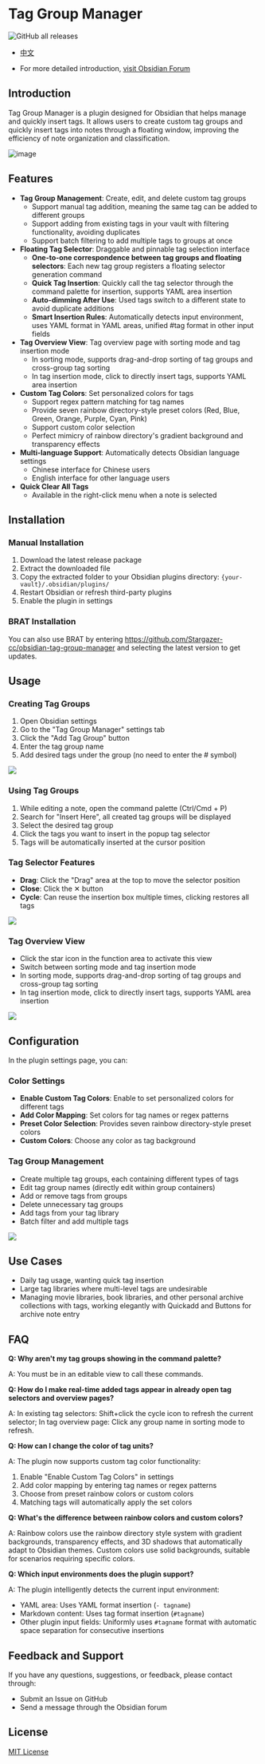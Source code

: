 # Tag Group Manager

![GitHub all releases](https://img.shields.io/github/downloads/stargazer-cc/obsidian-tag-group-manager/total?color=success)

- [中文](https://github.com/Stargazer-cc/obsidian-tag-group-manager/blob/main/README.md)

- For more detailed introduction, [visit Obsidian Forum](https://forum.obsidian.md)

## Introduction

Tag Group Manager is a plugin designed for Obsidian that helps manage and quickly insert tags. It allows users to create custom tag groups and quickly insert tags into notes through a floating window, improving the efficiency of note organization and classification.

![image](https://github.com/Stargazer-cc/obsidian-tag-group-manager/blob/main/image.jpg)

## Features

- **Tag Group Management**: Create, edit, and delete custom tag groups
  - Support manual tag addition, meaning the same tag can be added to different groups
  - Support adding from existing tags in your vault with filtering functionality, avoiding duplicates
  - Support batch filtering to add multiple tags to groups at once
- **Floating Tag Selector**: Draggable and pinnable tag selection interface
  - **One-to-one correspondence between tag groups and floating selectors**: Each new tag group registers a floating selector generation command
  - **Quick Tag Insertion**: Quickly call the tag selector through the command palette for insertion, supports YAML area insertion
  - **Auto-dimming After Use**: Used tags switch to a different state to avoid duplicate additions
  - **Smart Insertion Rules**: Automatically detects input environment, uses YAML format in YAML areas, unified #tag format in other input fields
- **Tag Overview View**: Tag overview page with sorting mode and tag insertion mode
  - In sorting mode, supports drag-and-drop sorting of tag groups and cross-group tag sorting
  - In tag insertion mode, click to directly insert tags, supports YAML area insertion
- **Custom Tag Colors**: Set personalized colors for tags
  - Support regex pattern matching for tag names
  - Provide seven rainbow directory-style preset colors (Red, Blue, Green, Orange, Purple, Cyan, Pink)
  - Support custom color selection
  - Perfect mimicry of rainbow directory's gradient background and transparency effects
- **Multi-language Support**: Automatically detects Obsidian language settings
  - Chinese interface for Chinese users
  - English interface for other language users
- **Quick Clear All Tags**
  - Available in the right-click menu when a note is selected

## Installation

### Manual Installation

1. Download the latest release package
2. Extract the downloaded file
3. Copy the extracted folder to your Obsidian plugins directory: `{your-vault}/.obsidian/plugins/`
4. Restart Obsidian or refresh third-party plugins
5. Enable the plugin in settings

### BRAT Installation

You can also use BRAT by entering https://github.com/Stargazer-cc/obsidian-tag-group-manager and selecting the latest version to get updates.

## Usage

### Creating Tag Groups

1. Open Obsidian settings
2. Go to the "Tag Group Manager" settings tab
3. Click the "Add Tag Group" button
4. Enter the tag group name
5. Add desired tags under the group (no need to enter the # symbol)

![](https://github.com/Stargazer-cc/obsidian-tag-group-manager/blob/main/4.gif)

### Using Tag Groups

1. While editing a note, open the command palette (Ctrl/Cmd + P)
2. Search for "Insert Here", all created tag groups will be displayed
3. Select the desired tag group
4. Click the tags you want to insert in the popup tag selector
5. Tags will be automatically inserted at the cursor position

### Tag Selector Features

- **Drag**: Click the "Drag" area at the top to move the selector position
- **Close**: Click the ✕ button
- **Cycle**: Can reuse the insertion box multiple times, clicking restores all tags

![](https://github.com/Stargazer-cc/obsidian-tag-group-manager/blob/main/3.gif)

### Tag Overview View
- Click the star icon in the function area to activate this view
- Switch between sorting mode and tag insertion mode
- In sorting mode, supports drag-and-drop sorting of tag groups and cross-group tag sorting
- In tag insertion mode, click to directly insert tags, supports YAML area insertion

![](https://github.com/Stargazer-cc/obsidian-tag-group-manager/blob/main/6.gif)

## Configuration

In the plugin settings page, you can:

### Color Settings
- **Enable Custom Tag Colors**: Enable to set personalized colors for different tags
- **Add Color Mapping**: Set colors for tag names or regex patterns
- **Preset Color Selection**: Provides seven rainbow directory-style preset colors
- **Custom Colors**: Choose any color as tag background

### Tag Group Management
- Create multiple tag groups, each containing different types of tags
- Edit tag group names (directly edit within group containers)
- Add or remove tags from groups
- Delete unnecessary tag groups
- Add tags from your tag library
- Batch filter and add multiple tags

![](https://github.com/Stargazer-cc/obsidian-tag-group-manager/blob/main/4.png)

## Use Cases
- Daily tag usage, wanting quick tag insertion
- Large tag libraries where multi-level tags are undesirable
- Managing movie libraries, book libraries, and other personal archive collections with tags, working elegantly with Quickadd and Buttons for archive note entry

## FAQ

**Q: Why aren't my tag groups showing in the command palette?**

A: You must be in an editable view to call these commands.

**Q: How do I make real-time added tags appear in already open tag selectors and overview pages?**

A: In existing tag selectors: Shift+click the cycle icon to refresh the current selector; In tag overview page: Click any group name in sorting mode to refresh.

**Q: How can I change the color of tag units?**

A: The plugin now supports custom tag color functionality:
1. Enable "Enable Custom Tag Colors" in settings
2. Add color mapping by entering tag names or regex patterns
3. Choose from preset rainbow colors or custom colors
4. Matching tags will automatically apply the set colors

**Q: What's the difference between rainbow colors and custom colors?**

A: Rainbow colors use the rainbow directory style system with gradient backgrounds, transparency effects, and 3D shadows that automatically adapt to Obsidian themes. Custom colors use solid backgrounds, suitable for scenarios requiring specific colors.

**Q: Which input environments does the plugin support?**

A: The plugin intelligently detects the current input environment:
- YAML area: Uses YAML format insertion (`- tagname`)
- Markdown content: Uses tag format insertion (`#tagname`)
- Other plugin input fields: Uniformly uses `#tagname` format with automatic space separation for consecutive insertions

## Feedback and Support

If you have any questions, suggestions, or feedback, please contact through:

- Submit an Issue on GitHub
- Send a message through the Obsidian forum

## License

[MIT License](LICENSE)
